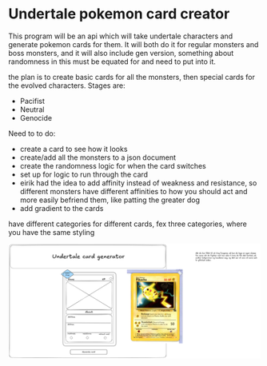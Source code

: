 # Undertale pokemon card creator

This program will be an api which will take undertale characters and generate pokemon cards for them. It will both do it for regular monsters and boss monsters, and it will also include gen version,
something about randomness in this must be equated for and need to put into it.

the plan is to create basic cards for all the monsters, then special cards for the evolved characters.
Stages are:

- Pacifist
- Neutral
- Genocide

Need to to do:

- create a card to see how it looks
- create/add all the monsters to a json document
- create the randomness logic for when the card switches
- set up for logic to run through the card
- eirik had the idea to add affinity instead of weakness and resistance, so different monsters have different affinities to how you should act and more easily befriend them, like patting the greater dog
- add gradient to the cards

have different categories for different cards, fex three categories, where you have the same styling

![excalidraw image of how the cards are imagined](images/image.png)
